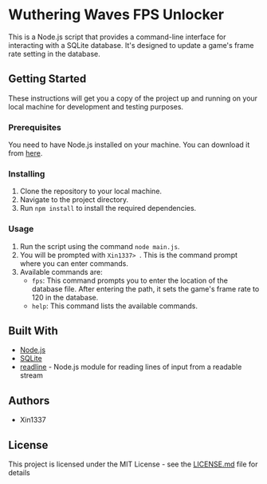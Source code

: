 # Wuthering Waves FPS Unlocker

This is a Node.js script that provides a command-line interface for interacting with a SQLite database. It's designed to update a game's frame rate setting in the database.

## Getting Started

These instructions will get you a copy of the project up and running on your local machine for development and testing purposes.

### Prerequisites

You need to have Node.js installed on your machine. You can download it from [here](https://nodejs.org/).

### Installing

1. Clone the repository to your local machine.
2. Navigate to the project directory.
3. Run `npm install` to install the required dependencies.

### Usage

1. Run the script using the command `node main.js`.
2. You will be prompted with `Xin1337> `. This is the command prompt where you can enter commands.
3. Available commands are:
    - `fps`: This command prompts you to enter the location of the database file. After entering the path, it sets the game's frame rate to 120 in the database.
    - `help`: This command lists the available commands.

## Built With

- [Node.js](https://nodejs.org/)
- [SQLite](https://www.sqlite.org/index.html)
- [readline](https://nodejs.org/api/readline.html) - Node.js module for reading lines of input from a readable stream

## Authors

- Xin1337

## License

This project is licensed under the MIT License - see the [LICENSE.md](LICENSE) file for details
